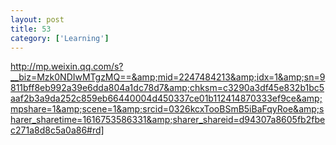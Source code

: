 ```yaml
---
layout: post
title: 53
category: ['Learning']
---
```


http://mp.weixin.qq.com/s?__biz=Mzk0NDIwMTgzMQ==&amp;mid=2247484213&amp;idx=1&amp;sn=9811bff8eb992a39e6dda804a1dc78d7&amp;chksm=c3290a3df45e832b1bc5aaf2b3a9da252c859eb66440004d450337ce01b112414870333ef9ce&amp;mpshare=1&amp;scene=1&amp;srcid=0326kcxTooBSmB5iBaFqyRoe&amp;sharer_sharetime=1616753586331&amp;sharer_shareid=d94307a8605fb2fbec271a8d8c5a0a86#rd]


